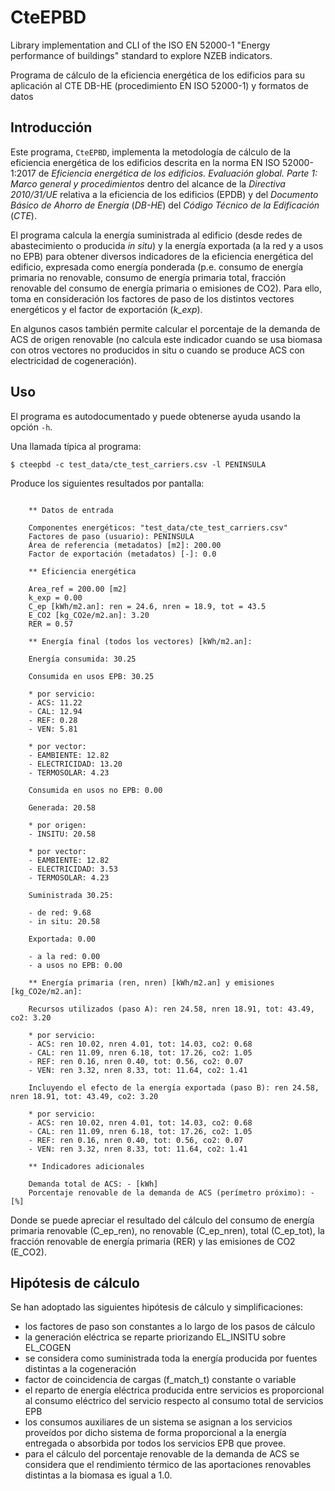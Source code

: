 # CteEPBD

Library implementation and CLI of the ISO EN 52000-1 "Energy performance of buildings" standard
to explore NZEB indicators.

Programa de cálculo de la eficiencia energética de los edificios para su aplicación al
CTE DB-HE (procedimiento EN ISO 52000-1) y formatos de datos

## Introducción

Este programa, `CteEPBD`, implementa la metodología de cálculo de la eficiencia energética
de los edificios descrita en la norma EN ISO 52000-1:2017 de
_Eficiencia energética de los edificios. Evaluación global. Parte 1: Marco general y procedimientos_
dentro del alcance de la _Directiva 2010/31/UE_ relativa a la eficiencia
de los edificios (EPDB) y del _Documento Básico de Ahorro de Energía_ (_DB-HE_) del
_Código Técnico de la Edificación_ (_CTE_).

El programa calcula la energía suministrada al edificio (desde redes de abastecimiento o
producida _in situ_) y la energía exportada (a la red y a usos no EPB) para obtener diversos
indicadores de la eficiencia energética del edificio, expresada como energía ponderada
(p.e. consumo de energía primaria no renovable, consumo de energía primaria total,
fracción renovable del consumo de energía primaria o emisiones de CO2). Para ello, toma
en consideración los factores de paso de los distintos vectores energéticos y el
factor de exportación (_k_exp_).

En algunos casos también permite calcular el porcentaje de la demanda de ACS de origen
renovable (no calcula este indicador cuando se usa biomasa con otros vectores
no producidos in situ o cuando se produce ACS con electricidad de cogeneración).

## Uso

El programa es autodocumentado y puede obtenerse ayuda usando la opción `-h`.

Una llamada típica al programa:

`$ cteepbd -c test_data/cte_test_carriers.csv -l PENINSULA`

Produce los siguientes resultados por pantalla:

```language-plain

    ** Datos de entrada

    Componentes energéticos: "test_data/cte_test_carriers.csv"
    Factores de paso (usuario): PENINSULA
    Área de referencia (metadatos) [m2]: 200.00
    Factor de exportación (metadatos) [-]: 0.0

    ** Eficiencia energética

    Area_ref = 200.00 [m2]
    k_exp = 0.00
    C_ep [kWh/m2.an]: ren = 24.6, nren = 18.9, tot = 43.5
    E_CO2 [kg_CO2e/m2.an]: 3.20
    RER = 0.57

    ** Energía final (todos los vectores) [kWh/m2.an]:

    Energía consumida: 30.25

    Consumida en usos EPB: 30.25

    * por servicio:
    - ACS: 11.22
    - CAL: 12.94
    - REF: 0.28
    - VEN: 5.81

    * por vector:
    - EAMBIENTE: 12.82
    - ELECTRICIDAD: 13.20
    - TERMOSOLAR: 4.23

    Consumida en usos no EPB: 0.00

    Generada: 20.58

    * por origen:
    - INSITU: 20.58

    * por vector:
    - EAMBIENTE: 12.82
    - ELECTRICIDAD: 3.53
    - TERMOSOLAR: 4.23

    Suministrada 30.25:

    - de red: 9.68
    - in situ: 20.58

    Exportada: 0.00

    - a la red: 0.00
    - a usos no EPB: 0.00

    ** Energía primaria (ren, nren) [kWh/m2.an] y emisiones [kg_CO2e/m2.an]:

    Recursos utilizados (paso A): ren 24.58, nren 18.91, tot: 43.49, co2: 3.20

    * por servicio:
    - ACS: ren 10.02, nren 4.01, tot: 14.03, co2: 0.68
    - CAL: ren 11.09, nren 6.18, tot: 17.26, co2: 1.05
    - REF: ren 0.16, nren 0.40, tot: 0.56, co2: 0.07
    - VEN: ren 3.32, nren 8.33, tot: 11.64, co2: 1.41

    Incluyendo el efecto de la energía exportada (paso B): ren 24.58, nren 18.91, tot: 43.49, co2: 3.20

    * por servicio:
    - ACS: ren 10.02, nren 4.01, tot: 14.03, co2: 0.68
    - CAL: ren 11.09, nren 6.18, tot: 17.26, co2: 1.05
    - REF: ren 0.16, nren 0.40, tot: 0.56, co2: 0.07
    - VEN: ren 3.32, nren 8.33, tot: 11.64, co2: 1.41

    ** Indicadores adicionales

    Demanda total de ACS: - [kWh]
    Porcentaje renovable de la demanda de ACS (perímetro próximo): - [%]
```

Donde se puede apreciar el resultado del cálculo del consumo de energía primaria renovable (C_ep_ren),
no renovable (C_ep_nren), total (C_ep_tot), la fracción renovable de energía primaria (RER)
y las emisiones de CO2 (E_CO2).

## Hipótesis de cálculo

Se han adoptado las siguientes hipótesis de cálculo y simplificaciones:

- los factores de paso son constantes a lo largo de los pasos de cálculo
- la generación eléctrica se reparte priorizando EL_INSITU sobre EL_COGEN
- se considera como suministrada toda la energía producida por fuentes distintas a la cogeneración
- factor de coincidencia de cargas (f_match_t) constante o variable
- el reparto de energía eléctrica producida entre servicios es proporcional al consumo eléctrico del
  servicio respecto al consumo total de servicios EPB
- los consumos auxiliares de un sistema se asignan a los servicios proveídos por dicho sistema
  de forma proporcional a la energía entregada o absorbida por todos los servicios EPB que provee.
- para el cálculo del porcentaje renovable de la demanda de ACS se considera que el rendimiento
  térmico de las aportaciones renovables distintas a la biomasa es igual a 1.0.
